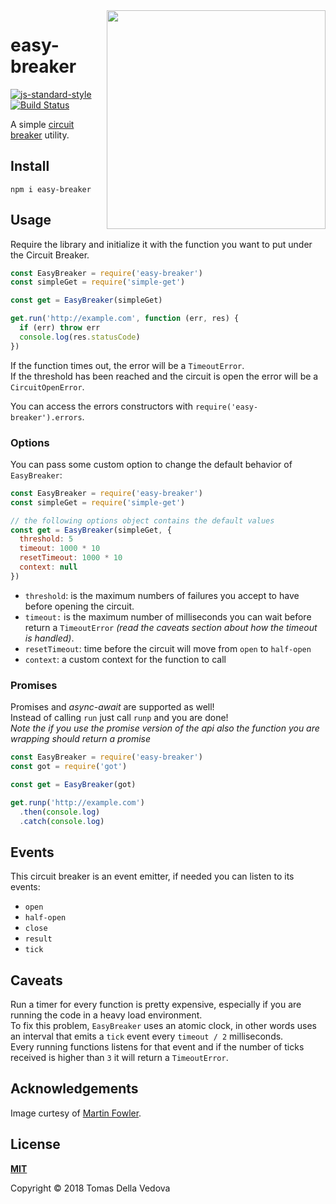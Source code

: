 <img align="right" width="350" height="auto" src="https://martinfowler.com/bliki/images/circuitBreaker/state.png">

# easy-breaker

[![js-standard-style](https://img.shields.io/badge/code%20style-standard-brightgreen.svg?style=flat)](http://standardjs.com/)  [![Build Status](https://travis-ci.org/delvedor/easy-breaker.svg?branch=master)](https://travis-ci.org/delvedor/easy-breaker)

A simple [circuit breaker](https://martinfowler.com/bliki/CircuitBreaker.html) utility.

<a name="install"></a>
## Install
```
npm i easy-breaker
```

<a name="usage"></a>
## Usage
Require the library and initialize it with the function you want to put under the Circuit Breaker.
```js
const EasyBreaker = require('easy-breaker')
const simpleGet = require('simple-get')

const get = EasyBreaker(simpleGet)

get.run('http://example.com', function (err, res) {
  if (err) throw err
  console.log(res.statusCode)
})
```

If the function times out, the error will be a `TimeoutError`.<br>
If the threshold has been reached and the circuit is open the error will be a `CircuitOpenError`.

You can access the errors constructors with `require('easy-breaker').errors`.

### Options
You can pass some custom option to change the default behavior of `EasyBreaker`:
```js
const EasyBreaker = require('easy-breaker')
const simpleGet = require('simple-get')

// the following options object contains the default values
const get = EasyBreaker(simpleGet, {
  threshold: 5
  timeout: 1000 * 10
  resetTimeout: 1000 * 10
  context: null
})
```

- `threshold`: is the maximum numbers of failures you accept to have before opening the circuit.
- `timeout:` is the maximum number of milliseconds you can wait before return a `TimeoutError` *(read the caveats section about how the timeout is handled)*.
- `resetTimeout`: time before the circuit will move from `open` to `half-open`
- `context`: a custom context for the function to call

<a name="promises"></a>
### Promises
Promises and *async-await* are supported as well!<br/>
Instead of calling `run` just call `runp` and you are done!<br/>
*Note the if you use the promise version of the api also the function you are wrapping should return a promise*

```js
const EasyBreaker = require('easy-breaker')
const got = require('got')

const get = EasyBreaker(got)

get.runp('http://example.com')
  .then(console.log)
  .catch(console.log)
```

<a name="events"></a>
## Events
This circuit breaker is an event emitter, if needed you can listen to its events:
- `open`
- `half-open`
- `close`
- `result`
- `tick`

<a name="caveats"></a>
## Caveats
Run a timer for every function is pretty expensive, especially if you are running the code in a heavy load environment.<br/>
To fix this problem, `EasyBreaker` uses an atomic clock, in other words uses an interval that emits a `tick` event every `timeout / 2` milliseconds.<br>
Every running functions listens for that event and if the number of ticks received is higher than `3` it will return a `TimeoutError`.

## Acknowledgements
Image curtesy of [Martin Fowler](https://martinfowler.com/bliki/CircuitBreaker.html).

<a name="license"></a>
## License
**[MIT](https://github.com/delvedor/easy-breaker/blob/master/LICENSE)**<br>

Copyright © 2018 Tomas Della Vedova
